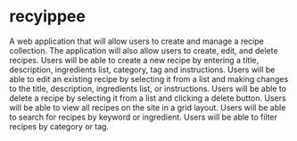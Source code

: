 # recyippee
A web application that will allow users to create and manage a recipe collection. The application will also allow users to create, edit, and delete recipes.
Users will be able to create a new recipe by entering a title, description, ingredients list, category, tag and instructions.
Users will be able to edit an existing recipe by selecting it from a list and making changes to the title, description, ingredients list, or instructions.
Users will be able to delete a recipe by selecting it from a list and clicking a delete button.
Users will be able to view all recipes on the site in a grid layout.
Users will be able to search for recipes by keyword or ingredient.
Users will be able to filter recipes by category or tag.
